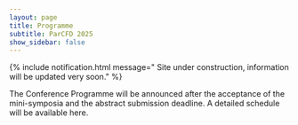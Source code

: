 ```yaml
---
layout: page
title: Programme
subtitle: ParCFD 2025
show_sidebar: false
---
```


{% include notification.html message="
Site under construction, information will be updated very soon." %}

The Conference Programme will be announced after the acceptance of the mini-symposia and the abstract submission deadline. A detailed schedule will be available here.
